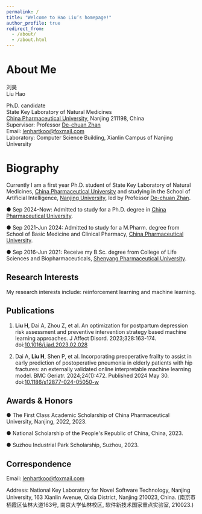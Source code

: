 ```yaml
---
permalink: /
title: "Welcome to Hao Liu’s homepage!"
author_profile: true
redirect_from: 
  - /about/
  - /about.html
---
```


About Me
======
刘昊  
Liu Hao

Ph.D. candidate  
State Key Laboratory of Natural Medicines  
[China Pharmaceutical University](https://www.cpu.edu.cn/ssfzx/zygc/index.psp), Nanjing 211198, China  
Supervisor: Professor [De-chuan Zhan](https://www.yuque.com/zhandc/home/nk8z4o)  
Email: [lenhartkoo@foxmail.com](lenhartkoo@foxmail.com)  
Laboratory: Computer Science Building, Xianlin Campus of Nanjing University  

Biography
======
Currently I am a first year Ph.D. student of State Key Laboratory of Natural Medicines, [China Pharmaceutical University](https://www.cpu.edu.cn/ssfzx/zygc/index.psp) and studying in the School of Artificial Intelligence, [Nanjing University](https://www.nju.edu.cn/), led by Professor [De-chuan Zhan](https://www.yuque.com/zhandc/home/nk8z4o).

● Sep 2024-Now: Admitted to study for a Ph.D. degree in [China Pharmaceutical University](https://www.cpu.edu.cn/ssfzx/zygc/index.psp).

● Sep 2021-Jun 2024: Admitted to study for a M.Pharm. degree from School of Basic Medicine and Clinical Pharmacy, [China Pharmaceutical University](https://www.cpu.edu.cn/ssfzx/zygc/index.psp).

● Sep 2016-Jun 2021: Receive my B.Sc. degree from College of Life Sciences and Biopharmaceuticals, [Shenyang Pharmaceutical University](https://www.syphu.edu.cn/).

Research Interests
------
My research interests include: reinforcement learning and machine learning.

Publications
------
1. **Liu H**, Dai A, Zhou Z, et al. An optimization for postpartum depression risk assessment and preventive intervention strategy based machine learning approaches. J Affect Disord. 2023;328:163-174. doi:[10.1016/j.jad.2023.02.028](https://www.sciencedirect.com/science/article/abs/pii/S0165032723001817?via%3Dihub)

2. Dai A, **Liu H**, Shen P, et al. Incorporating preoperative frailty to assist in early prediction of postoperative pneumonia in elderly patients with hip fractures: an externally validated online interpretable machine learning model. BMC Geriatr. 2024;24(1):472. Published 2024 May 30. doi:[10.1186/s12877-024-05050-w](https://bmcgeriatr.biomedcentral.com/articles/10.1186/s12877-024-05050-w)

Awards & Honors
------
● The First Class Academic Scholarship of China Pharmaceutical University, Nanjing, 2022, 2023.

● National Scholarship of the People's Republic of China, China, 2023.

● Suzhou Industrial Park Scholarship, Suzhou, 2023.

Correspondence
------
Email: [lenhartkoo@foxmail.com](lenhartkoo@foxmail.com)

Address: National Key Laboratory for Novel Software Technology, Nanjing University, 163 Xianlin Avenue, Qixia District, Nanjing 210023, China.
(南京市栖霞区仙林大道163号, 南京大学仙林校区, 软件新技术国家重点实验室, 210023.)
